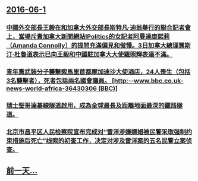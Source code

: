 ## [2016-06-1](/zh/news/2016/06/1/index.md)

### [中國外交部長王毅在和加拿大外交部長斯特凡·迪翁舉行的聯合記者會上，當場斥責加拿大新聞網站IPolitics的女記者阿曼達康諾莉（Amanda Connolly）的提問充滿偏見和傲慢。3日加拿大總理賈斯汀·杜魯道表示巳向王毅和中國駐加拿大大使羅照輝表達不滿。](/zh/news/2016/06/1/中國外交部長王毅在和加拿大外交部長斯特凡-迪翁舉行的聯合記者會上-當場斥責加拿大新聞網站IPolitics的女記者阿曼達.md)
### [青年黨武裝分子襲擊索馬里首都摩加迪沙大使酒店，24人喪生（包括3名襲擊者），死者包括兩名國會議員。 [http:--www.bbc.co.uk-news-world-africa-36430306 (BBC)] ](/zh/news/2016/06/1/青年黨武裝分子襲擊索馬里首都摩加迪沙大使酒店-24人喪生-包括3名襲擊者-死者包括兩名國會議員-http-ww.md)
### [ 瑞士聖哥達基線隧道啟用，成為全球最長及距離地面最深的鐵路隧道。 ](/zh/news/2016/06/1/瑞士聖哥達基線隧道啟用-成為全球最長及距離地面最深的鐵路隧道.md)
### [ 北京市昌平区人民检察院宣布完成对“雷洋涉嫌嫖娼被民警采取强制约束措施后死亡”线索的初查工作，决定对涉及雷洋案的五名民警立案侦查。](/zh/news/2016/06/1/北京市昌平区人民检察院宣布完成对-雷洋涉嫌嫖娼被民警采取强制约束措施后死亡-线索的初查工作-决定对涉及雷洋案的五名民警.md)
## [前一天...](/zh/news/2016/05/28/index.md)

